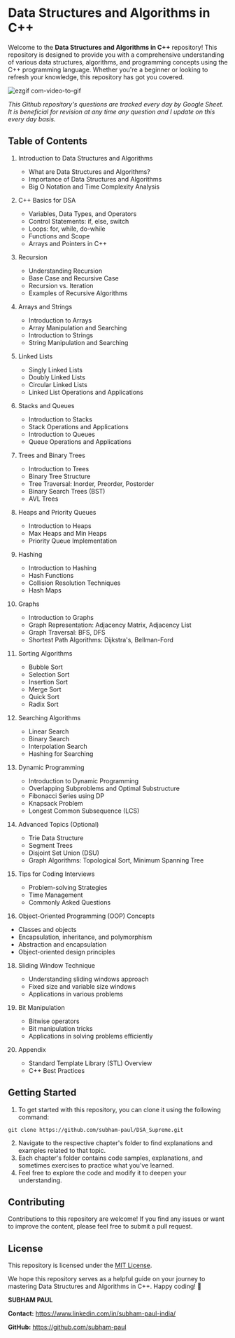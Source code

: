 # Data Structures and Algorithms in C++

Welcome to the **Data Structures and Algorithms in C++** repository! This repository is designed to provide you with a comprehensive understanding of various data structures, algorithms, and programming concepts using the C++ programming language. Whether you're a beginner or looking to refresh your knowledge, this repository has got you covered.


![ezgif com-video-to-gif](https://github.com/subham-paul/DSA_Supreme/assets/52645265/042a1cb7-3c20-4386-8698-6e21cce8e5a3)

*This Github repository's questions are tracked every day by Google Sheet. It is beneficial for revision at any time any question and I update on this every day basis.*

## Table of Contents

1. Introduction to Data Structures and Algorithms
    - What are Data Structures and Algorithms?
    - Importance of Data Structures and Algorithms
    - Big O Notation and Time Complexity Analysis
    
2. C++ Basics for DSA
    - Variables, Data Types, and Operators
    - Control Statements: if, else, switch
    - Loops: for, while, do-while
    - Functions and Scope
    - Arrays and Pointers in C++
    
3. Recursion
    - Understanding Recursion
    - Base Case and Recursive Case
    - Recursion vs. Iteration
    - Examples of Recursive Algorithms
    
4. Arrays and Strings
    - Introduction to Arrays
    - Array Manipulation and Searching
    - Introduction to Strings
    - String Manipulation and Searching
    
5. Linked Lists
    - Singly Linked Lists
    - Doubly Linked Lists
    - Circular Linked Lists
    - Linked List Operations and Applications
    
6. Stacks and Queues
    - Introduction to Stacks
    - Stack Operations and Applications
    - Introduction to Queues
    - Queue Operations and Applications
    
7. Trees and Binary Trees
    - Introduction to Trees
    - Binary Tree Structure
    - Tree Traversal: Inorder, Preorder, Postorder
    - Binary Search Trees (BST)
    - AVL Trees
    
8. Heaps and Priority Queues
    - Introduction to Heaps
    - Max Heaps and Min Heaps
    - Priority Queue Implementation
    
9. Hashing
    - Introduction to Hashing
    - Hash Functions
    - Collision Resolution Techniques
    - Hash Maps
    
10. Graphs
    - Introduction to Graphs
    - Graph Representation: Adjacency Matrix, Adjacency List
    - Graph Traversal: BFS, DFS
    - Shortest Path Algorithms: Dijkstra's, Bellman-Ford
    
11. Sorting Algorithms
    - Bubble Sort
    - Selection Sort
    - Insertion Sort
    - Merge Sort
    - Quick Sort
    - Radix Sort
    
12. Searching Algorithms
    - Linear Search
    - Binary Search
    - Interpolation Search
    - Hashing for Searching
    
13. Dynamic Programming
    - Introduction to Dynamic Programming
    - Overlapping Subproblems and Optimal Substructure
    - Fibonacci Series using DP
    - Knapsack Problem
    - Longest Common Subsequence (LCS)
    
14. Advanced Topics (Optional)
    - Trie Data Structure
    - Segment Trees
    - Disjoint Set Union (DSU)
    - Graph Algorithms: Topological Sort, Minimum Spanning Tree
    
15. Tips for Coding Interviews
    - Problem-solving Strategies
    - Time Management
    - Commonly Asked Questions

17. Object-Oriented Programming (OOP) Concepts
   - Classes and objects
   - Encapsulation, inheritance, and polymorphism
   - Abstraction and encapsulation
   - Object-oriented design principles

18. Sliding Window Technique
    - Understanding sliding windows approach
    - Fixed size and variable size windows
    - Applications in various problems
   
19. Bit Manipulation
    - Bitwise operators
    - Bit manipulation tricks
    - Applications in solving problems efficiently
    
20. Appendix
    - Standard Template Library (STL) Overview
    - C++ Best Practices


## Getting Started

1. To get started with this repository, you can clone it using the following command:

```
git clone https://github.com/subham-paul/DSA_Supreme.git
```

2. Navigate to the respective chapter's folder to find explanations and examples related to that topic.
3. Each chapter's folder contains code samples, explanations, and sometimes exercises to practice what you've learned.
4. Feel free to explore the code and modify it to deepen your understanding.

## Contributing

Contributions to this repository are welcome! If you find any issues or want to improve the content, please feel free to submit a pull request.

## License

This repository is licensed under the [MIT License](LICENSE).


We hope this repository serves as a helpful guide on your journey to mastering Data Structures and Algorithms in C++. Happy coding! 🚀

**SUBHAM PAUL**

**Contact:** https://www.linkedin.com/in/subham-paul-india/

**GitHub:** https://github.com/subham-paul

